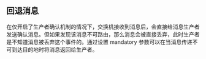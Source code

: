 ## 回退消息

在仅开启了生产者确认机制的情况下，交换机接收到消息后，会直接给消息生产者发送确认消息。但如果发现该消息不可路由，那么消息会被直接丢弃，此时生产者是不知道消息被丢弃这个事件的。通过设置 mandatory
参数可以在当消息传递不可到达目的地时将消息返回给生产者。